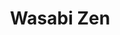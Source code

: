 ---
layout: place
title: Wasabi Zen
permalink: /maryland/olney/wasabi-zen.html
stateAbbr: MD
stateName: Maryland
cityName: Olney
seo:
  type: restaurant
  links: http://www.wasabizenjapanese.com/
place_id: ChIJi3fdxRnRt4kR3odLRBhkZIw
photos:
  - name: >-
      places/ChIJi3fdxRnRt4kR3odLRBhkZIw/photos/AeeoHcIdf8FHcKwqjmcUgfeOBghqHOWx-flSFuv7KAbC73alkfwOwy0u5CwakENBh2ubOqI8NgLAw9Fim4LgBdWl_QMAmJEeTgLv0EtAvLe_3wRJE8kYy5EFdebMATpdn4IvauKbq1uSnoItoBnHy0c-DQi0JD3WZE7HQFoUJV_YOOrPsFB6ykjkYcEeRo1GFmFbn4pY08UX7t0GZum9o_3m9ooggYNU8395eT5aOrvPVHKz2eSfLM3DJe04qiEA2fDzgNPEi9pvAfTQcr_2q3VNOFkXmFnlQAzv0HGGHxnw0E41QVropgmV4-5t4Wb3tAJP6UsEjDJ9HtVTYwKC9BajwEd8SP8jbAiNL62fijHXFECRm1djKQeUZHLuEcH4mo-rp7qvltawTKoi7O4oIUemHq9YV_hDeDHFJCIMPho7EKs
    widthPx: 4000
    heightPx: 3000
    authorAttributions:
      - displayName: Abhishek Shilpakar
        uri: https://maps.google.com/maps/contrib/112468988032398959124
        photoUri: >-
          https://lh3.googleusercontent.com/a-/ALV-UjVUrSufxfIRccZcadVgCOBgF7BVQaGqZOKHJ578mvnTSZIiC_Ah=s100-p-k-no-mo
    flagContentUri: >-
      https://www.google.com/local/imagery/report/?cb_client=maps_api_places.places_api&image_key=!1e10!2sCIHM0ogKEICAgICDwICYag&hl=en-US
    googleMapsUri: >-
      https://www.google.com/maps/place//data=!3m4!1e2!3m2!1sCIHM0ogKEICAgICDwICYag!2e10!4m2!3m1!1s0x89b7d119c5dd778b:0x8c646418444b87de
  - name: >-
      places/ChIJi3fdxRnRt4kR3odLRBhkZIw/photos/AeeoHcLBqyVT_xjXhUHtlvEapOlM_zecl-gzSBY4u7v0liJvlBjUSCLmwCl9Nr9EfVNnYEHMLFqnKxIBlpJenOTytgiR_VIkMWBIm4BnZkiGV4AirCkDHPusmp7L7vZn1kTAcI3B7KRhAgeksH3LLaDGgZXlrax1rkKyiYdkL8v9LB6Hs6u-uHbhHYHOY4YU8vJ3E3ZbKqqRiFy9g5zyokNvmpsnwMCDpV8PthUdNi93UbrO-4zoZRlbMB1ar8F1ELJ_pBNG9xHHrVL7RsW_uebn-RjktgtjumfmWt9wMXFn5ypiLSyydQlfjuWko6xgOA9J9-2fi3N8Lcq4F5VFDnuMpzQC4VXtXqMgiw2v-rG7Mtg199yvEHY1yNj7YJQlRgcTsS7rFggXTW4LNtIBK6qdX6RyYEd868Jb5q9pES3-byuQ2Q
    widthPx: 3000
    heightPx: 1754
    authorAttributions:
      - displayName: Fatin A.
        uri: https://maps.google.com/maps/contrib/112600548635154459191
        photoUri: >-
          https://lh3.googleusercontent.com/a-/ALV-UjUMoaIKBNpFCvjRiiTkO3Fmb84EHclFuXZhBFz__aIgSd49K-M=s100-p-k-no-mo
    flagContentUri: >-
      https://www.google.com/local/imagery/report/?cb_client=maps_api_places.places_api&image_key=!1e10!2sCIHM0ogKEICAgMCQ-b6aeg&hl=en-US
    googleMapsUri: >-
      https://www.google.com/maps/place//data=!3m4!1e2!3m2!1sCIHM0ogKEICAgMCQ-b6aeg!2e10!4m2!3m1!1s0x89b7d119c5dd778b:0x8c646418444b87de
  - name: >-
      places/ChIJi3fdxRnRt4kR3odLRBhkZIw/photos/AeeoHcLvUrjG_HOr0flFHMSsGSgVvaSuZo-jZ3nvtgQVX6-sqVjOCR1g4S_rHuxebhQV4qO4ZbDilrAGfJOfn6s7nRCS57T-EsoU1I4q0mZXbuPzPYPb81j2dmxJ_Z65-_9YZjSd_4OaJCc7L05wfVjBR8Xgmkum4xC5uxidhS8nVWW495XQ_xdbUquwb4Pnx--FHNU62AMsEUIMVUzq5uR-kMZxu76_Uq6K4gDnGht2P3YkxE_9TsMMLjM-H_stRsVFTvhfCJ2Gv3BaUOgGB12wh8bdC9YK1F7Nu03r2jVC57TZgW6YWtk7PgafJwSGR9mNwGCJ1NNtkDverFmMPUY6feXcYXMGB-ydWyTHXAQ7nK0u7GsaIAevpuCNu4oPkO6TJV3OnNocuGJ6dnLk4kuhkivcoORUxIGeF7wGhGiquAQ1KQ
    widthPx: 2572
    heightPx: 1904
    authorAttributions:
      - displayName: Fatin A.
        uri: https://maps.google.com/maps/contrib/112600548635154459191
        photoUri: >-
          https://lh3.googleusercontent.com/a-/ALV-UjUMoaIKBNpFCvjRiiTkO3Fmb84EHclFuXZhBFz__aIgSd49K-M=s100-p-k-no-mo
    flagContentUri: >-
      https://www.google.com/local/imagery/report/?cb_client=maps_api_places.places_api&image_key=!1e10!2sCIHM0ogKEICAgMCQ-b6aOg&hl=en-US
    googleMapsUri: >-
      https://www.google.com/maps/place//data=!3m4!1e2!3m2!1sCIHM0ogKEICAgMCQ-b6aOg!2e10!4m2!3m1!1s0x89b7d119c5dd778b:0x8c646418444b87de
  - name: >-
      places/ChIJi3fdxRnRt4kR3odLRBhkZIw/photos/AeeoHcK53DQedYMXV6MePG2iWqxvmefIJybm-2f2a3ohKYGwdJ37xRcC16w4k5fCoAKX4lSRFmimEVKQvoT6B0jYqoLJk6fxa36hXEw6-kSpCgHdjrR-j3Gg8uQFNA5YscqzYpmu7zTjnUTUTwiPTdwmbt1K2Chw0ZyLOjLqeM5380yb21Su8TOiRyxR3s8hi-oL2x0KSNrrxMar7ccm68V5Mq0v5I24q6g455r7B_BVsXOWBG43azHWJMMp1KqCf6ryWG8roGbN4QYm0ieS55ZM_KQWjRzlDh-M8uFvfyic02n34ZZ-aX_MLznWbK68mdtk8lNP_DaywrrEjVFZUd2NxMXjLODS-0cWzfoll-j2cXz2TQQosNpnauW-nlNaGkAqySe0Ts_ScUL_m1g3WUhC2aAYXkb75xmjg1huznRI83b85RnJ
    widthPx: 3000
    heightPx: 4000
    authorAttributions:
      - displayName: Fatin A.
        uri: https://maps.google.com/maps/contrib/112600548635154459191
        photoUri: >-
          https://lh3.googleusercontent.com/a-/ALV-UjUMoaIKBNpFCvjRiiTkO3Fmb84EHclFuXZhBFz__aIgSd49K-M=s100-p-k-no-mo
    flagContentUri: >-
      https://www.google.com/local/imagery/report/?cb_client=maps_api_places.places_api&image_key=!1e10!2sCIHM0ogKEICAgMCQ-b6augE&hl=en-US
    googleMapsUri: >-
      https://www.google.com/maps/place//data=!3m4!1e2!3m2!1sCIHM0ogKEICAgMCQ-b6augE!2e10!4m2!3m1!1s0x89b7d119c5dd778b:0x8c646418444b87de
  - name: >-
      places/ChIJi3fdxRnRt4kR3odLRBhkZIw/photos/AeeoHcJP5QnIcVRZlSYm_U5RlkWN6xdMryBgRsIvYoYfx6FVzXm6RKDAh_M8Vbv-yTMbNgQW16x5gHPah50TbM4DMFX6i_ufts12oUt25ECIezizIxh-QMWnI3HJa1jHe939_14mT7aYdhHM9wFGsMq2wCxMMVt-bEeUopTXTcRtqAjFsXWkprMkiqOCgmeGsXOtNwq3CQBztMceUiXo7ZjGmS52vZnXw4wuY4puexumM_xuuwxWVOP5Hfuki8FV2y-kvnDNKSbW6M7m9C7GS6wcePV3I2ac6rSF7WA2EJihNHtGL8oABMXq2Uz-fR6NX4w2-W1i0oArZjNzuNb5WzgTDhHyFkr6_Ei_Jdk6mCA8yVlinRW0LAPUyO-24c5ozcwyl6r4Tqwy-ki2VN9kKhHjzDfcTW6ymkJoIiTG92OOT-xFibji
    widthPx: 3600
    heightPx: 4800
    authorAttributions:
      - displayName: Clo
        uri: https://maps.google.com/maps/contrib/115962449827144299049
        photoUri: >-
          https://lh3.googleusercontent.com/a-/ALV-UjX6yX6-7UEimb5fNDuJICyKr66pkaxjbuneNkEGDL_pdlhUVhIo=s100-p-k-no-mo
    flagContentUri: >-
      https://www.google.com/local/imagery/report/?cb_client=maps_api_places.places_api&image_key=!1e10!2sCIHM0ogKEICAgMDgjpPLswE&hl=en-US
    googleMapsUri: >-
      https://www.google.com/maps/place//data=!3m4!1e2!3m2!1sCIHM0ogKEICAgMDgjpPLswE!2e10!4m2!3m1!1s0x89b7d119c5dd778b:0x8c646418444b87de
  - name: >-
      places/ChIJi3fdxRnRt4kR3odLRBhkZIw/photos/AeeoHcIQNYct1VBCe8jQxCgkStdMfrHDO13IacALX75J-dBZnT9uac0CBeR15A65RR-I6wGChOLN5JicPS4OY7K2yKemxJPPT9O9E1TI9ORF3kL9Z409yaRiW4PpUHa4DiPTfOwMlbkWYoPharCM1PEniqcA1rV7DkBbRshdoLxp9noeoj9D9Vb0bVmIlz_xfFUIzuSUpau_arLIZJ4glBVIJ4rDcHe7OUfVkoLdzK55KLRu3vFXox9YSHWSRfZaKUbtKWK4Cec8LFbgyF6S7AscigVf9eQPg8uGepH5dIjLdj2M901xRH8eSTlZs3ZpwubTKCu_GF_Ce9NOxyDROGgZoF3eMxpfhb9FzdTeiMCm9OTVSIwmWq76qn6qddl6sEQWECkWfh40BnididZPsHKurztjpVFrZzljXIfyt78mNvx4Dg
    widthPx: 4618
    heightPx: 3464
    authorAttributions:
      - displayName: Anna Ganev
        uri: https://maps.google.com/maps/contrib/102762761000441633558
        photoUri: >-
          https://lh3.googleusercontent.com/a-/ALV-UjWrdbnAH_vL-_cIR-whyO4nlVAisU_6zFsLgLKNg2yHbhIIGCGOJQ=s100-p-k-no-mo
    flagContentUri: >-
      https://www.google.com/local/imagery/report/?cb_client=maps_api_places.places_api&image_key=!1e10!2sCIHM0ogKEICAgICkmaLIRg&hl=en-US
    googleMapsUri: >-
      https://www.google.com/maps/place//data=!3m4!1e2!3m2!1sCIHM0ogKEICAgICkmaLIRg!2e10!4m2!3m1!1s0x89b7d119c5dd778b:0x8c646418444b87de
  - name: >-
      places/ChIJi3fdxRnRt4kR3odLRBhkZIw/photos/AeeoHcIa5gHpJSqNUtvzghHVpAQtNsqmLx3yIcJQ-C2sNTZeSxzAWUe5-s6Fa0TbYci8PlALS1aVUSABQkzopBl0BjvnXNg7FPDGtPSQkK1WHwEgZicu9pfpmbFA7bouzpDd8FDQ95ZrGwzGTGE5jGFnHaBiOuLcNAXXWkTn6bY9A6LS9j0N11b3pk3MVl1Xa0wQtSx-jP5MDobRwuEmXNeq3eeoM0LBljlxlO04UqdxAcF2_hFrpaE-ypsGkdueS88IIRrrfUS6d4cPJ37F32tNOoRnTS7fdbuwYGdtzMSoheROCGrcc4CVj6NTd40MtWolAgzW5623mjKD0iMGXED8QcXZxPOeAM5zUGKe5b46870jqCu7PwIM7SoLnkkTzxFC_Ylx19N1tKmbOAZyAgkSYIrEv_67z5xJjlF7HsA0Jn3o9tZt
    widthPx: 4800
    heightPx: 2700
    authorAttributions:
      - displayName: Jeffrey Welch
        uri: https://maps.google.com/maps/contrib/101767050806661879103
        photoUri: >-
          https://lh3.googleusercontent.com/a-/ALV-UjWJ52vYwJHKenX67FIUpoKQZFQ1H4uKZUl_ruoDY_EutY-PUVDT=s100-p-k-no-mo
    flagContentUri: >-
      https://www.google.com/local/imagery/report/?cb_client=maps_api_places.places_api&image_key=!1e10!2sCIHM0ogKEICAgID4w9W2mAE&hl=en-US
    googleMapsUri: >-
      https://www.google.com/maps/place//data=!3m4!1e2!3m2!1sCIHM0ogKEICAgID4w9W2mAE!2e10!4m2!3m1!1s0x89b7d119c5dd778b:0x8c646418444b87de
  - name: >-
      places/ChIJi3fdxRnRt4kR3odLRBhkZIw/photos/AeeoHcJOPvDh1i1KoldZjybBys8ilNzq0J_Mu6SoYGl-jjXw_b4TIuwhKd2YY9ObYWM_jxHJ9O_lfvK1dwff6BTcH7ngE1r6u3lkVhCzxrw6BeREW1jw2-zBOfhQ9L3YPdMV602sfeyy4CIoO338Y6-9kd8wpRT4i0xTFazp3m5lbmKeIQ-MtSj4HBhNRBR8Iuuugsu4toIs_gUzGYri10vR4HmBtwtJy3YU6i9ecKx7AkcFPGtcM8u2T8_SfQz3U8qNRA9jSDJzt_0Lag-dI4wMz8oi1vhPdZITAXsspjIOZ6y7a6uP7knWKnbGMGVE4VtJwuDrMc-ig1eEYQ85Z45Sn9Ydq_INctLDTZ-ZJN5kHfF7oQRmDQ62sri6iCQ1-qHda8uYTArX0HyDw5VWJNv0DwJ_fS700vllM6IF3zKbwiTNGA
    widthPx: 3456
    heightPx: 4608
    authorAttributions:
      - displayName: Jose Hernandez
        uri: https://maps.google.com/maps/contrib/107506422135058097568
        photoUri: >-
          https://lh3.googleusercontent.com/a-/ALV-UjUMRQ_28o6jr9Z0D05XLFU9SDL3Qzq8BCuKCh4OLpY3JMXdu6gb=s100-p-k-no-mo
    flagContentUri: >-
      https://www.google.com/local/imagery/report/?cb_client=maps_api_places.places_api&image_key=!1e10!2sCIHM0ogKEICAgID0152nDw&hl=en-US
    googleMapsUri: >-
      https://www.google.com/maps/place//data=!3m4!1e2!3m2!1sCIHM0ogKEICAgID0152nDw!2e10!4m2!3m1!1s0x89b7d119c5dd778b:0x8c646418444b87de
  - name: >-
      places/ChIJi3fdxRnRt4kR3odLRBhkZIw/photos/AeeoHcI64M5qtc84qlVp9ROGC0Bg7bxufFkrKNskwrgjxjeIuzVw6YwqFyeOtQFoZbfssl01jEwZewboSrKknMcisVxWN-lNrhGsmDF8sFYaknH9OAG54lDicoadvv9dgKeMVwhG0pcy-X9czr0UJfBs2R1VaM7BEFeuuEGcNpmmX9Z5Ck13dPMtTVmQShQVhonvwaMBHlAqTwqwN-y-C2aCC8C_mcdjXKiCjB0O6cSgVJMO3vlI_lh2W-AVym9kc5dffHXNV1Jku1uC0iHW-BtqsLbgFmZ9O1ni5imYL-_Z5SEe8Qu0NFBneiwUVwQoQiVs4WcG8O5sy5tFCXu1-QnThktEYiQoFfQQdyO7M2GLr8tTSonNwONwbGm6d36AeOnBi8SDjECBtKl2e6q9QZO1xLub6pSf-5uX0dyMEeOp3Cs_Qg
    widthPx: 3024
    heightPx: 4032
    authorAttributions:
      - displayName: Alan Fisher
        uri: https://maps.google.com/maps/contrib/102858361286145016335
        photoUri: >-
          https://lh3.googleusercontent.com/a-/ALV-UjXWmq7LBoTFTGwtJr4xZ5Ct96tycJDngOfY4ay3swlEJUxKPR1I=s100-p-k-no-mo
    flagContentUri: >-
      https://www.google.com/local/imagery/report/?cb_client=maps_api_places.places_api&image_key=!1e10!2sCIHM0ogKEICAgIDx9-25Rw&hl=en-US
    googleMapsUri: >-
      https://www.google.com/maps/place//data=!3m4!1e2!3m2!1sCIHM0ogKEICAgIDx9-25Rw!2e10!4m2!3m1!1s0x89b7d119c5dd778b:0x8c646418444b87de
  - name: >-
      places/ChIJi3fdxRnRt4kR3odLRBhkZIw/photos/AeeoHcKwAELhuft82jjSS1tFIKc8XGWDyakSu5YEl6R-s38xwf2axloEai1a6sSTtGWf1fMORSLOng0m0w3bZCp1PB99HuLLcPCmp5h5WC5WBgnc0RuSYxTHc_nodP5DdT6RqnmPB0BAdP5JVzjsWWREcqstNwAPMbTi00gF2N7Z2JR4heuaeesozaDJxrJQLD-Q3wCYte31VT2mSRUyl-47OkDFPaqwx55q_XHjL86T98k-SUcQ8CtjLYHyJpOCsDrEHLZVSkdrjLxcesAybcw8Nar2Nw7i04h84fXyxbj5P-5sUbcRUKGYtug8ObEHVbsSQwkq6kCQAGI-z8hmtkAIkPY-W0ibWzHfyhUn8QZDtv07JECE4MCMjjkHflx-X4CRTOrXT3TRuVKxKTuNInEmDWEM0hP9yS8D3ABMmJASHYQ
    widthPx: 439
    heightPx: 480
    authorAttributions:
      - displayName: Jose Hernandez
        uri: https://maps.google.com/maps/contrib/107506422135058097568
        photoUri: >-
          https://lh3.googleusercontent.com/a-/ALV-UjUMRQ_28o6jr9Z0D05XLFU9SDL3Qzq8BCuKCh4OLpY3JMXdu6gb=s100-p-k-no-mo
    flagContentUri: >-
      https://www.google.com/local/imagery/report/?cb_client=maps_api_places.places_api&image_key=!1e10!2sCIHM0ogKEICAgIDc1O3yEA&hl=en-US
    googleMapsUri: >-
      https://www.google.com/maps/place//data=!3m4!1e2!3m2!1sCIHM0ogKEICAgIDc1O3yEA!2e10!4m2!3m1!1s0x89b7d119c5dd778b:0x8c646418444b87de
address: 18066 Georgia Ave, Olney, MD 20832, USA
street: 18066 Georgia Ave
city: Olney
state: MD
zip: '20832'
country: USA
neighborhood: null
latitude: '39.152469'
longitude: '-77.067667'
accessibility_options:
  wheelchairAccessibleParking: true
  wheelchairAccessibleEntrance: true
  wheelchairAccessibleRestroom: true
  wheelchairAccessibleSeating: true
business_status: OPERATIONAL
name: Wasabi Zen
google_maps_links:
  directionsUri: >-
    https://www.google.com/maps/dir//''/data=!4m7!4m6!1m1!4e2!1m2!1m1!1s0x89b7d119c5dd778b:0x8c646418444b87de!3e0
  placeUri: https://maps.google.com/?cid=10116320718368770014
  writeAReviewUri: >-
    https://www.google.com/maps/place//data=!4m3!3m2!1s0x89b7d119c5dd778b:0x8c646418444b87de!12e1
  reviewsUri: >-
    https://www.google.com/maps/place//data=!4m4!3m3!1s0x89b7d119c5dd778b:0x8c646418444b87de!9m1!1b1
  photosUri: >-
    https://www.google.com/maps/place//data=!4m3!3m2!1s0x89b7d119c5dd778b:0x8c646418444b87de!10e5
primary_type: Sushi Restaurant
opening_hours:
  regular: null
  current: null
secondary_opening_hours:
  regular:
    weekdayDescriptions: null
    type: null
  current:
    weekdayDescriptions: null
    type: null
phone: (301) 570-2000
price_level: PRICE_LEVEL_MODERATE
price_range: $30 &ndash; $50
rating: '4.2'
rating_count: 0
website: http://www.wasabizenjapanese.com/
description: >-
  Discover Wasabi Zen in Olney, Maryland$$$Wasabi Zen in Olney, MD, stands out
  as a welcoming spot for enjoying fresh Japanese cuisine, particularly its
  array of sushi rolls and traditional dishes. This cozy restaurant offers a
  variety of options including bento boxes and flavorful Japanese fare,
  complemented by a selection of beer and wine to enhance the dining experience.
  Accessibility features like wheelchair-friendly parking and entrances make it
  an inclusive choice for all visitors seeking sushi restaurants in the area.
  The unpretentious strip-mall setting adds to its charm, providing a relaxed
  atmosphere for casual meals or gatherings. Whether you're exploring Japanese
  places near me or looking for top-rated sushi options, this establishment
  delivers on quality and variety.
generative_summary: >-
  Discover Wasabi Zen in Olney, Maryland$$$Wasabi Zen in Olney, MD, stands out
  as a welcoming spot for enjoying fresh Japanese cuisine, particularly its
  array of sushi rolls and traditional dishes. This cozy restaurant offers a
  variety of options including bento boxes and flavorful Japanese fare,
  complemented by a selection of beer and wine to enhance the dining experience.
  Accessibility features like wheelchair-friendly parking and entrances make it
  an inclusive choice for all visitors seeking sushi restaurants in the area.
  The unpretentious strip-mall setting adds to its charm, providing a relaxed
  atmosphere for casual meals or gatherings. Whether you're exploring Japanese
  places near me or looking for top-rated sushi options, this establishment
  delivers on quality and variety.
generative_disclosure: Summarized by AI using the Grok-3-Mini model.
reviews:
  - name: >-
      places/ChIJi3fdxRnRt4kR3odLRBhkZIw/reviews/ChZDSUhNMG9nS0VJQ0FnTUNRLWI2YUdnEAE
    relativePublishTimeDescription: a month ago
    rating: 5
    text:
      text: >-
        Delicious and fresh sushi!! I know it's the only sushi place in Olney
        but it's so so good. Ignore the reviews talking about bad service or
        whatever, the food is good and that's all that matters. We actually have
        great service everytime, my only complaint is the size of the place,
        it's a pretty tiny restaurant.... I tried the seafood udon for the first
        time here and it's was super flavorful. The sushi rolls never
        disappoint, love this place!!
      languageCode: en
    originalText:
      text: >-
        Delicious and fresh sushi!! I know it's the only sushi place in Olney
        but it's so so good. Ignore the reviews talking about bad service or
        whatever, the food is good and that's all that matters. We actually have
        great service everytime, my only complaint is the size of the place,
        it's a pretty tiny restaurant.... I tried the seafood udon for the first
        time here and it's was super flavorful. The sushi rolls never
        disappoint, love this place!!
      languageCode: en
    authorAttribution:
      displayName: Fatin A.
      uri: https://www.google.com/maps/contrib/112600548635154459191/reviews
      photoUri: >-
        https://lh3.googleusercontent.com/a-/ALV-UjUMoaIKBNpFCvjRiiTkO3Fmb84EHclFuXZhBFz__aIgSd49K-M=s128-c0x00000000-cc-rp-mo-ba5
    publishTime: '2025-03-06T04:05:49.641275Z'
    flagContentUri: >-
      https://www.google.com/local/review/rap/report?postId=ChZDSUhNMG9nS0VJQ0FnTUNRLWI2YUdnEAE&d=17924085&t=1
    googleMapsUri: >-
      https://www.google.com/maps/reviews/data=!4m6!14m5!1m4!2m3!1sChZDSUhNMG9nS0VJQ0FnTUNRLWI2YUdnEAE!2m1!1s0x89b7d119c5dd778b:0x8c646418444b87de
  - name: >-
      places/ChIJi3fdxRnRt4kR3odLRBhkZIw/reviews/ChdDSUhNMG9nS0VJQ0FnTURnanBQTGt3RRAB
    relativePublishTimeDescription: a month ago
    rating: 5
    text:
      text: >-
        Today was my first time at Wasabi Zen. The restaurant on the inside was
        beautiful and the food is so delicious. Thank you so much for being so
        kind to all of your patrons and  continuously serving the best sushi in
        town.
      languageCode: en
    originalText:
      text: >-
        Today was my first time at Wasabi Zen. The restaurant on the inside was
        beautiful and the food is so delicious. Thank you so much for being so
        kind to all of your patrons and  continuously serving the best sushi in
        town.
      languageCode: en
    authorAttribution:
      displayName: Clo
      uri: https://www.google.com/maps/contrib/115962449827144299049/reviews
      photoUri: >-
        https://lh3.googleusercontent.com/a-/ALV-UjX6yX6-7UEimb5fNDuJICyKr66pkaxjbuneNkEGDL_pdlhUVhIo=s128-c0x00000000-cc-rp-mo-ba3
    publishTime: '2025-02-24T18:27:20.848382Z'
    flagContentUri: >-
      https://www.google.com/local/review/rap/report?postId=ChdDSUhNMG9nS0VJQ0FnTURnanBQTGt3RRAB&d=17924085&t=1
    googleMapsUri: >-
      https://www.google.com/maps/reviews/data=!4m6!14m5!1m4!2m3!1sChdDSUhNMG9nS0VJQ0FnTURnanBQTGt3RRAB!2m1!1s0x89b7d119c5dd778b:0x8c646418444b87de
  - name: >-
      places/ChIJi3fdxRnRt4kR3odLRBhkZIw/reviews/ChdDSUhNMG9nS0VJQ0FnSUNQcWV2V3NRRRAB
    relativePublishTimeDescription: 4 months ago
    rating: 5
    text:
      text: >-
        A wonderful little sushi restaurant with excellent service and amazing
        food.  I always order the omakase sushi and sashimi combo, and the fish
        is always fresh and flavorful.
      languageCode: en
    originalText:
      text: >-
        A wonderful little sushi restaurant with excellent service and amazing
        food.  I always order the omakase sushi and sashimi combo, and the fish
        is always fresh and flavorful.
      languageCode: en
    authorAttribution:
      displayName: Andrew Singley
      uri: https://www.google.com/maps/contrib/100331175663223191375/reviews
      photoUri: >-
        https://lh3.googleusercontent.com/a-/ALV-UjXNEIoSo8I-Is32pRdqjaHUwuydGkNHXOxBUA0MfXECc8SRCOE9=s128-c0x00000000-cc-rp-mo-ba3
    publishTime: '2024-11-25T20:56:56.156555Z'
    flagContentUri: >-
      https://www.google.com/local/review/rap/report?postId=ChdDSUhNMG9nS0VJQ0FnSUNQcWV2V3NRRRAB&d=17924085&t=1
    googleMapsUri: >-
      https://www.google.com/maps/reviews/data=!4m6!14m5!1m4!2m3!1sChdDSUhNMG9nS0VJQ0FnSUNQcWV2V3NRRRAB!2m1!1s0x89b7d119c5dd778b:0x8c646418444b87de
  - name: >-
      places/ChIJi3fdxRnRt4kR3odLRBhkZIw/reviews/ChZDSUhNMG9nS0VJQ0FnTURRdHZLb0x3EAE
    relativePublishTimeDescription: a month ago
    rating: 5
    text:
      text: Best sushi that I’ve had in while. Can’t wait to come back !!
      languageCode: en
    originalText:
      text: Best sushi that I’ve had in while. Can’t wait to come back !!
      languageCode: en
    authorAttribution:
      displayName: Annabella Nuth
      uri: https://www.google.com/maps/contrib/100625393723007873697/reviews
      photoUri: >-
        https://lh3.googleusercontent.com/a-/ALV-UjVGvoMwRCywdd8guvgW7O9enXcjYDnPuj-vAGFNy-YKMDH-JoSQfQ=s128-c0x00000000-cc-rp-mo
    publishTime: '2025-03-11T01:14:51.412480Z'
    flagContentUri: >-
      https://www.google.com/local/review/rap/report?postId=ChZDSUhNMG9nS0VJQ0FnTURRdHZLb0x3EAE&d=17924085&t=1
    googleMapsUri: >-
      https://www.google.com/maps/reviews/data=!4m6!14m5!1m4!2m3!1sChZDSUhNMG9nS0VJQ0FnTURRdHZLb0x3EAE!2m1!1s0x89b7d119c5dd778b:0x8c646418444b87de
  - name: >-
      places/ChIJi3fdxRnRt4kR3odLRBhkZIw/reviews/ChZDSUhNMG9nS0VJQ0FnSURPZ1o3ZkNREAE
    relativePublishTimeDescription: 2 years ago
    rating: 4
    text:
      text: >-
        Went into here to try it out, been to plenty of sushi places around the
        area but hadn’t done this one yet. The inside is really nicely put
        together, the service was friendly too. The sushi entrees we ordered
        were very good, the beef in the bento box was just ok. Also ordered a
        wasabi zen tower which was literally a small sushi tower and it was
        worth a try. Tasty


        For the not so awesome parts, I ordered one sushi lunch special which
        was “chefs choice” and 3 of the 6 rolls were cucumber rolls 😑 I’m sure
        plenty of people order vegetarian rolls but I was disappointed.

        Also, every table had a nice looking bottle of hand sanitizer on it
        which was nice, although when I used it WOW it is a VERY heavily scented
        product. It was so strong I went to the bathroom  to wash it off.


        All in all it is a quality place to get sushi from and I would eat there
        again
      languageCode: en
    originalText:
      text: >-
        Went into here to try it out, been to plenty of sushi places around the
        area but hadn’t done this one yet. The inside is really nicely put
        together, the service was friendly too. The sushi entrees we ordered
        were very good, the beef in the bento box was just ok. Also ordered a
        wasabi zen tower which was literally a small sushi tower and it was
        worth a try. Tasty


        For the not so awesome parts, I ordered one sushi lunch special which
        was “chefs choice” and 3 of the 6 rolls were cucumber rolls 😑 I’m sure
        plenty of people order vegetarian rolls but I was disappointed.

        Also, every table had a nice looking bottle of hand sanitizer on it
        which was nice, although when I used it WOW it is a VERY heavily scented
        product. It was so strong I went to the bathroom  to wash it off.


        All in all it is a quality place to get sushi from and I would eat there
        again
      languageCode: en
    authorAttribution:
      displayName: Daniel Whodat
      uri: https://www.google.com/maps/contrib/116904247062252113351/reviews
      photoUri: >-
        https://lh3.googleusercontent.com/a-/ALV-UjXQ6dqofMQy196IkZJIXNkaiSPy6v_BBTUgjIL39CQbYD_RTWwI=s128-c0x00000000-cc-rp-mo-ba4
    publishTime: '2022-07-06T20:24:36.355351Z'
    flagContentUri: >-
      https://www.google.com/local/review/rap/report?postId=ChZDSUhNMG9nS0VJQ0FnSURPZ1o3ZkNREAE&d=17924085&t=1
    googleMapsUri: >-
      https://www.google.com/maps/reviews/data=!4m6!14m5!1m4!2m3!1sChZDSUhNMG9nS0VJQ0FnSURPZ1o3ZkNREAE!2m1!1s0x89b7d119c5dd778b:0x8c646418444b87de
review_summary: >-
  What Customers Are Saying About This Sushi Spot$$$Folks around Olney often
  rave about the fresh and tasty sushi at this local favorite, with many
  highlighting the flavorful rolls and dishes like udon that keep them coming
  back for more. While some diners mention the restaurant's compact size as a
  minor downside, the overall service is frequently described as friendly and
  attentive, making for a pleasant outing. Reviewers appreciate the consistent
  quality of the food, including specials that offer great value for those
  searching for the best sushi near me. Despite a few notes on occasional
  surprises with menu choices, the positive vibes dominate, with plenty of
  praise for the overall experience. If you're in the mood for reliable Japanese
  dining, this spot seems to hit the mark for a satisfying meal.
review_disclosure: Summarized by AI using the Grok-3-Mini model.
parking_options:
  freeParkingLot: true
  freeStreetParking: true
  valetParking: false
payment_options:
  acceptsCreditCards: true
  acceptsDebitCards: true
  acceptsCashOnly: false
  acceptsNfc: true
allow_dogs: null
curbside_pickup: null
delivery: null
dine_in: true
good_for_children: true
good_for_groups: null
good_for_sports: false
live_music: false
menu_for_children: false
outdoor_seating: false
reservable: true
restroom: true
serves_beer: true
serves_breakfast: false
serves_brunch: false
serves_cocktails: null
serves_coffee: null
serves_dinner: true
serves_dessert: true
serves_lunch: true
serves_vegetarian_food: null
serves_wine: true
takeout: true
update_category: pro
places_description: >-
  Down-to-earth strip-mall establishment providing sushi & other Japanese eats,
  including bento boxes.

---